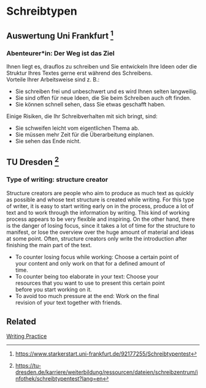 # Schreibtypen
## Auswertung Uni Frankfurt [^1]
### Abenteurer*in: Der Weg ist das Ziel
Ihnen liegt es, drauflos zu schreiben und Sie entwickeln Ihre Ideen oder die Struktur Ihres Textes gerne erst während des Schreibens.  
Vorteile Ihrer Arbeitsweise sind z. B.:  

-   Sie schreiben frei und unbeschwert und es wird Ihnen selten langweilig.
-   Sie sind offen für neue Ideen, die Sie beim Schreiben auch oft finden.
-   Sie können schnell sehen, dass Sie etwas geschafft haben.

Einige Risiken, die Ihr Schreibverhalten mit sich bringt, sind:  

-   Sie schweifen leicht vom eigentlichen Thema ab.
-   Sie müssen mehr Zeit für die Überarbeitung einplanen.
-   Sie sehen das Ende nicht.

## TU Dresden [^2]
### Type of writing: structure creator  
Structure creators are people who aim to produce as much text as quickly as possible and whose text  structure is created while writing. For this type of writer, it is easy to start writing early on in the process,  produce a lot of text and to work through the information by writing. This kind of working process  appears to be very flexible and inspiring. On the other hand, there is the danger of losing focus, since it takes a lot of time for the structure to manifest, or lose the overview over the huge amount of material and ideas at some point. Often, structure creators only write the introduction after finishing the main part of the text.

- To counter losing focus while working: Choose a certain point of  
your content and only work on that for a defined amount of  
time.
- To counter being too elaborate in your text: Choose your  
resources that you want to use to present this certain point  
before you start working on it.
- To avoid too much pressure at the end: Work on the final  
revision of your text together with friends.

[^1]: https://www.starkerstart.uni-frankfurt.de/92177255/Schreibtypentest
[^2]: https://tu-dresden.de/karriere/weiterbildung/ressourcen/dateien/schreibzentrum/infothek/schreibtypentest?lang=en

## Related
[Writing Practice](notes/Writing%20Practice.md)